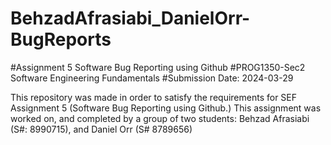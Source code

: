 # BehzadAfrasiabi_DanielOrr-BugReports
#Assignment 5 Software Bug Reporting using Github
#PROG1350-Sec2 Software Engineering Fundamentals 
#Submission Date: 2024-03-29

This repository was made in order to satisfy the requirements for SEF Assignment 5 (Software Bug Reporting using Github.)
This assignment was worked on, and completed by a group of two students: Behzad Afrasiabi (S#: 8990715), and Daniel Orr (S# 8789656) 

